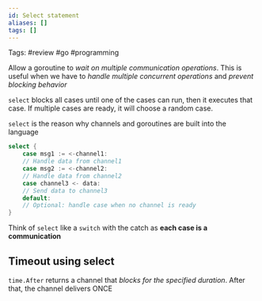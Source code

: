 ```yaml
---
id: Select statement
aliases: []
tags: []
---
```


Tags: #review #go #programming

Allow a goroutine to _wait on multiple communication operations_. This is useful when we have to _handle multiple concurrent operations_ and _prevent blocking behavior_

`select` blocks all cases until one of the cases can run, then it executes that case. If multiple cases are ready, it will choose a random case.

`select` is the reason why channels and goroutines are built into the language

```go
select {
    case msg1 := <-channel1:
    // Handle data from channel1
    case msg2 := <-channel2:
    // Handle data from channel2
    case channel3 <- data:
    // Send data to channel3
    default:
    // Optional: handle case when no channel is ready
}
```

Think of `select` like a `switch` with the catch as **each case is a communication**

## Timeout using select

`time.After` returns a channel that _blocks for the specified duration_. After that, the channel delivers ONCE
